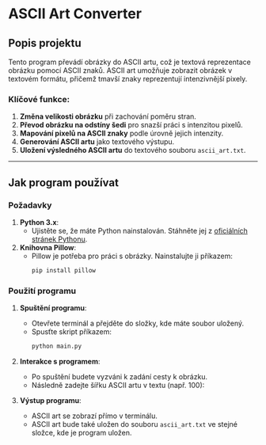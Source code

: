 # ASCII Art Converter

## Popis projektu

Tento program převádí obrázky do ASCII artu, což je textová reprezentace obrázku pomocí ASCII znaků. ASCII art umožňuje zobrazit obrázek v textovém formátu, přičemž tmavší znaky reprezentují intenzivnější pixely.

### Klíčové funkce:
1. **Změna velikosti obrázku** při zachování poměru stran.
2. **Převod obrázku na odstíny šedi** pro snazší práci s intenzitou pixelů.
3. **Mapování pixelů na ASCII znaky** podle úrovně jejich intenzity.
4. **Generování ASCII artu** jako textového výstupu.
5. **Uložení výsledného ASCII artu** do textového souboru `ascii_art.txt`.

---

## Jak program používat

### Požadavky
1. **Python 3.x**:
   - Ujistěte se, že máte Python nainstalován. Stáhněte jej z [oficiálních stránek Pythonu](https://www.python.org/).
2. **Knihovna Pillow**:
   - Pillow je potřeba pro práci s obrázky. Nainstalujte ji příkazem:
     ```bash
     pip install pillow
     ```

### Použití programu

1. **Spuštění programu**:
   - Otevřete terminál a přejděte do složky, kde máte soubor uložený.
   - Spusťte skript příkazem:
     ```bash
     python main.py
     ```
2. **Interakce s programem**:
   - Po spuštění budete vyzváni k zadání cesty k obrázku.
   - Následně zadejte šířku ASCII artu v textu (např. 100):

3. **Výstup programu**:
   - ASCII art se zobrazí přímo v terminálu.
   - ASCII art bude také uložen do souboru `ascii_art.txt` ve stejné složce, kde je program uložen.



